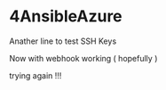 # 4AnsibleAzure
Anather line to test SSH Keys


Now with webhook working ( hopefully )

trying again !!!
